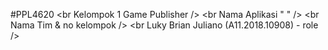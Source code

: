 #PPL4620
<br Kelompok 1 Game Publisher />
<br Nama Aplikasi " " />
<br Nama Tim & no kelompok />
<br Luky Brian Juliano (A11.2018.10908) - role />
